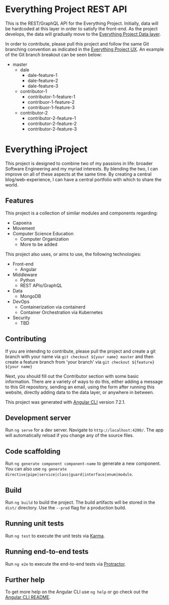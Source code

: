 # Everything Project REST API

This is the REST/GraphQL API for the Everything Project. Initially, data will be hardcoded at this layer in order to satisfy the front-end. As the project develops, the data will gradually move to the [Everything Project Data layer](https://github.com/dale-chang91/everything-project-data).

In order to contribute, please pull this project and follow the same Git branching convention as indicated in the [Everything Project UX](https://github.com/dale-chang91/everything-project). An example of the Git branch breakout can be seen below:
* master
  * dale
    * dale-feature-1
    * dale-feature-2
    * dale-feature-3
  * contributor-1
    * contributor-1-feature-1
    * contribuor-1-feature-2
    * contribuor-1-feature-3
  * contributor-2
    * contributor-2-feature-1
    * contributor-2-feature-2
    * contributor-2-feature-3

# Everything iProject

This project is designed to combine two of my passions in life: broader Software Engineering and my myriad interests. By blending the two, I can improve on all of these aspects at the same time. By creating a central blog/web-experience, I can have a central portfolio with which to share the world.

## Features

This project is a collection of similar modules and components regarding:
* Capoeira
* Movement
* Computer Science Education
  * Computer Organization
  * More to be added

This project also uses, or aims to use, the following technologies:
* Front-end
  * Angular
* Middleware
  * Python
  * REST APIs/GraphQL
* Data
  * MongoDB
* DevOps
  * Containerization via containerd
  * Container Orchestration via Kubernetes
* Security
  * TBD

## Contributing

If you are intending to contribute, please pull the project and create a git branch with your name via `git checkout ${your name} master` and then create a feature branch from 'your branch' via `git checkout ${feature} ${your name}`

Next, you should fill out the Contributor section with some basic information. There are a variety of ways to do this, either adding a message to this Git repository, sending an email, using the form after running this website, directly adding data to the data layer, or anywhere in between.

This project was generated with [Angular CLI](https://github.com/angular/angular-cli) version 7.2.1.

## Development server

Run `ng serve` for a dev server. Navigate to `http://localhost:4200/`. The app will automatically reload if you change any of the source files.

## Code scaffolding

Run `ng generate component component-name` to generate a new component. You can also use `ng generate directive|pipe|service|class|guard|interface|enum|module`.

## Build

Run `ng build` to build the project. The build artifacts will be stored in the `dist/` directory. Use the `--prod` flag for a production build.

## Running unit tests

Run `ng test` to execute the unit tests via [Karma](https://karma-runner.github.io).

## Running end-to-end tests

Run `ng e2e` to execute the end-to-end tests via [Protractor](http://www.protractortest.org/).

## Further help

To get more help on the Angular CLI use `ng help` or go check out the [Angular CLI README](https://github.com/angular/angular-cli/blob/master/README.md).
